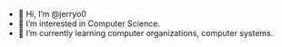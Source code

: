- 👋 Hi, I’m @jerryo0
- 👀 I’m interested in Computer Science. 
- 🌱 I’m currently learning computer organizations, computer systems. 


<!---
jerryo0/jerryo0 is a ✨ special ✨ repository because its `README.md` (this file) appears on your GitHub profile.
You can click the Preview link to take a look at your changes.
--->
